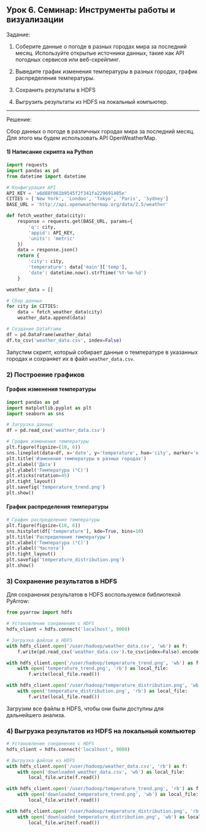 
## Урок 6. Семинар: Инструменты работы и визуализации


Задание:

1. Соберите данные о погоде в разных городах мира за последний месяц. Используйте открытые источники данных, такие как API погодных сервисов или веб-скрейпинг.

2. Выведите график изменения температуры в разных городах, график распределения температуры.

3. Сохранить результаты в HDFS

4. Выгрузить результаты из HDFS на локальный компьютер.

---
Решение:

Сбор данных о погоде в различных городах мира за последний месяц. Для этого мы будем использовать API OpenWeatherMap. 

#### 1) Написание скрипта на Python


```python
import requests
import pandas as pd
from datetime import datetime

# Конфигурация API
API_KEY = 'a6d88f061b9545f2f341fa229691405e'
CITIES = ['New York', 'London', 'Tokyo', 'Paris', 'Sydney']
BASE_URL = 'http://api.openweathermap.org/data/2.5/weather'

def fetch_weather_data(city):
    response = requests.get(BASE_URL, params={
        'q': city,
        'appid': API_KEY,
        'units': 'metric'
    })
    data = response.json()
    return {
        'city': city,
        'temperature': data['main']['temp'],
        'date': datetime.now().strftime('%Y-%m-%d')
    }

weather_data = []

# Сбор данных
for city in CITIES:
    data = fetch_weather_data(city)
    weather_data.append(data)

# Создание DataFrame
df = pd.DataFrame(weather_data)
df.to_csv('weather_data.csv', index=False)
```

Запустим скрипт, который собирает данные о температуре в указанных городах и сохраняет их в файл `weather_data.csv`.

### 2) Построение графиков

#### График изменения температуры

```python
import pandas as pd
import matplotlib.pyplot as plt
import seaborn as sns

# Загрузка данных
df = pd.read_csv('weather_data.csv')

# График изменения температуры
plt.figure(figsize=(10, 6))
sns.lineplot(data=df, x='date', y='temperature', hue='city', marker='o')
plt.title('Изменение температуры в разных городах')
plt.xlabel('Дата')
plt.ylabel('Температура (°C)')
plt.xticks(rotation=45)
plt.tight_layout()
plt.savefig('temperature_trend.png')
plt.show()
```

#### График распределения температуры

```python
# График распределения температуры
plt.figure(figsize=(10, 6))
sns.histplot(df['temperature'], kde=True, bins=10)
plt.title('Распределение температуры')
plt.xlabel('Температура (°C)')
plt.ylabel('Частота')
plt.tight_layout()
plt.savefig('temperature_distribution.png')
plt.show()
```



### 3) Сохранение результатов в HDFS

Для сохранения результатов в HDFS воспользуемся библиотекой PyArrow:

```python
from pyarrow import hdfs

# Установление соединения с HDFS
hdfs_client = hdfs.connect('localhost', 9000)

# Загрузка файлов в HDFS
with hdfs_client.open('/user/hadoop/weather_data.csv', 'wb') as f:
    f.write(pd.read_csv('weather_data.csv').to_csv(index=False).encode())

with hdfs_client.open('/user/hadoop/temperature_trend.png', 'wb') as f:
    with open('temperature_trend.png', 'rb') as local_file:
        f.write(local_file.read())

with hdfs_client.open('/user/hadoop/temperature_distribution.png', 'wb') as f:
    with open('temperature_distribution.png', 'rb') as local_file:
        f.write(local_file.read())
```

Загрузим все файлы в HDFS, чтобы они были доступны для дальнейшего анализа.

### 4) Выгрузка результатов из HDFS на локальный компьютер


```python
# Установление соединения с HDFS
hdfs_client = hdfs.connect('localhost', 9000)

# Выгрузка файлов из HDFS
with hdfs_client.open('/user/hadoop/weather_data.csv', 'rb') as f:
    with open('downloaded_weather_data.csv', 'wb') as local_file:
        local_file.write(f.read())

with hdfs_client.open('/user/hadoop/temperature_trend.png', 'rb') as f:
    with open('downloaded_temperature_trend.png', 'wb') as local_file:
        local_file.write(f.read())

with hdfs_client.open('/user/hadoop/temperature_distribution.png', 'rb') as f:
    with open('downloaded_temperature_distribution.png', 'wb') as local_file:
        local_file.write(f.read())
```